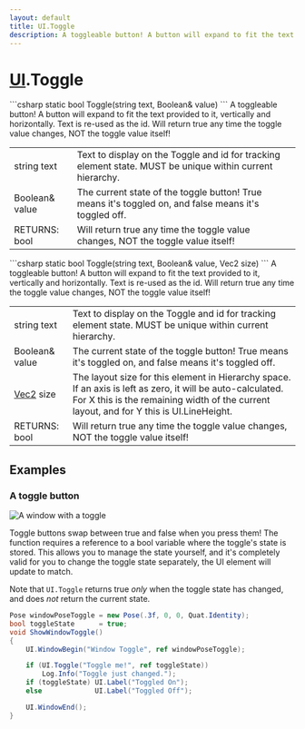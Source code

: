```yaml
---
layout: default
title: UI.Toggle
description: A toggleable button! A button will expand to fit the text provided to it, vertically and horizontally. Text is re-used as the id. Will return true any time the toggle value changes, NOT the toggle value itself!
---
```

# [UI]({{site.url}}/Pages/StereoKit/UI.html).Toggle

<div class='signature' markdown='1'>
```csharp
static bool Toggle(string text, Boolean& value)
```
A toggleable button! A button will expand to fit the
text provided to it, vertically and horizontally. Text is re-used
as the id. Will return true any time the toggle value changes, NOT
the toggle value itself!
</div>

|  |  |
|--|--|
|string text|Text to display on the Toggle and id for             tracking element state. MUST be unique within current hierarchy.|
|Boolean& value|The current state of the toggle button! True              means it's toggled on, and false means it's toggled off.|
|RETURNS: bool|Will return true any time the toggle value changes, NOT the toggle value itself!|

<div class='signature' markdown='1'>
```csharp
static bool Toggle(string text, Boolean& value, Vec2 size)
```
A toggleable button! A button will expand to fit the
text provided to it, vertically and horizontally. Text is re-used
as the id. Will return true any time the toggle value changes, NOT
the toggle value itself!
</div>

|  |  |
|--|--|
|string text|Text to display on the Toggle and id for             tracking element state. MUST be unique within current hierarchy.|
|Boolean& value|The current state of the toggle button! True              means it's toggled on, and false means it's toggled off.|
|[Vec2]({{site.url}}/Pages/StereoKit/Vec2.html) size|The layout size for this element in Hierarchy             space. If an axis is left as zero, it will be auto-calculated. For             X this is the remaining width of the current layout, and for Y this             is UI.LineHeight.|
|RETURNS: bool|Will return true any time the toggle value changes, NOT the toggle value itself!|





## Examples

### A toggle button

![A window with a toggle]({{site.screen_url}}/UI/ToggleWindow.jpg)

Toggle buttons swap between true and false when you press them! The
function requires a reference to a bool variable where the toggle's
state is stored. This allows you to manage the state yourself, and
it's completely valid for you to change the toggle state separately,
the UI element will update to match.

Note that `UI.Toggle` returns true _only_ when the toggle state has
changed, and does _not_ return the current state.

```csharp
Pose windowPoseToggle = new Pose(.3f, 0, 0, Quat.Identity);
bool toggleState      = true;
void ShowWindowToggle()
{
	UI.WindowBegin("Window Toggle", ref windowPoseToggle);

	if (UI.Toggle("Toggle me!", ref toggleState))
		Log.Info("Toggle just changed.");
	if (toggleState) UI.Label("Toggled On");
	else             UI.Label("Toggled Off");

	UI.WindowEnd();
}
```

